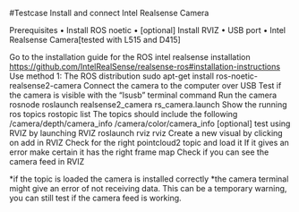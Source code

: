 #Testcase Install and connect Intel Realsense Camera

Prerequisites
•	Install ROS noetic
•	[optional] Install RVIZ
•	USB port
•	Intel Realsense Camera[tested with L515 and D415]

Go to the installation guide for the ROS intel realsense installation	https://github.com/IntelRealSense/realsense-ros#installation-instructions
Use method 1: The ROS distribution	sudo apt-get install ros-noetic-realsense2-camera
Connect the camera to the computer over USB	Test if the camera is visible with the “lsusb” terminal command
Run the camera rosnode 	roslaunch realsense2_camera rs_camera.launch
Show the running ros topics	rostopic list
The topics should include the following	/camera/depth/camera_info
/camera/color/camera_info
[optional] test using RVIZ by launching RVIZ	roslaunch rviz rviz
Create a new visual by clicking on add in RVIZ
Check for the right pointcloud2 topic and load it
If it gives an error make certain it has the right frame map	Check if you can see the camera feed in RVIZ

*if the topic is loaded the camera is installed correctly
*the camera terminal might give an error of not receiving data. This can be a temporary warning, you can still test if the camera feed is working.
